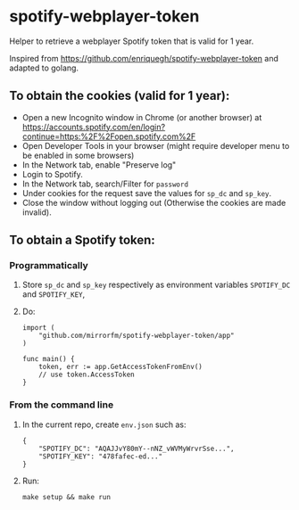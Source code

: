 # spotify-webplayer-token

Helper to retrieve a webplayer Spotify token that is valid for 1 year.

Inspired from https://github.com/enriquegh/spotify-webplayer-token and adapted to golang.

## To obtain the cookies (valid for 1 year):

 - Open a new Incognito window in Chrome (or another browser) at https://accounts.spotify.com/en/login?continue=https:%2F%2Fopen.spotify.com%2F
 - Open Developer Tools in your browser (might require developer menu to be enabled in some browsers)
 - In the Network tab, enable "Preserve log"
 - Login to Spotify.
 - In the Network tab, search/Filter for `password`
 - Under cookies for the request save the values for `sp_dc` and `sp_key`.
 - Close the window without logging out (Otherwise the cookies are made invalid).

## To obtain a Spotify token:

### Programmatically

1. Store `sp_dc` and `sp_key` respectively as environment variables `SPOTIFY_DC` and `SPOTIFY_KEY`,
2. Do:

    ```golang
    import (
        "github.com/mirrorfm/spotify-webplayer-token/app"
    )

    func main() {
        token, err := app.GetAccessTokenFromEnv()
        // use token.AccessToken
    }
    ```

### From the command line

1. In the current repo, create `env.json` such as:

       {
           "SPOTIFY_DC": "AQAJJvY80mY--nNZ_vWVMyWrvrSse...",
           "SPOTIFY_KEY": "478fafec-ed..."
       }

2. Run:

       make setup && make run
